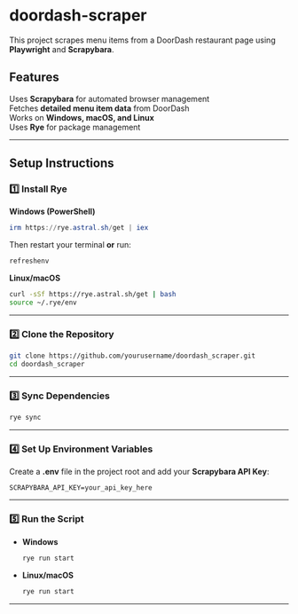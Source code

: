 # doordash-scraper 

This project scrapes menu items from a DoorDash restaurant page using **Playwright** and **Scrapybara**.  

## Features  
Uses **Scrapybara** for automated browser management  
Fetches **detailed menu item data** from DoorDash  
Works on **Windows, macOS, and Linux**  
Uses **Rye** for package management  

---

## Setup Instructions  

### **1️⃣ Install Rye**  

**Windows (PowerShell)**  
```powershell
irm https://rye.astral.sh/get | iex
```
Then restart your terminal **or** run:  
```powershell
refreshenv
```

**Linux/macOS**  
```sh
curl -sSf https://rye.astral.sh/get | bash
source ~/.rye/env
```

---

### **2️⃣ Clone the Repository**  
```sh
git clone https://github.com/yourusername/doordash_scraper.git
cd doordash_scraper
```

---

### **3️⃣ Sync Dependencies**  
```sh
rye sync
```

---

### **4️⃣ Set Up Environment Variables**  
Create a **.env** file in the project root and add your **Scrapybara API Key**:  
```
SCRAPYBARA_API_KEY=your_api_key_here
```
---

### **5️⃣ Run the Script**  
- **Windows**  
  ```sh
  rye run start
  ```
- **Linux/macOS**  
  ```sh
  rye run start
  ```

---

